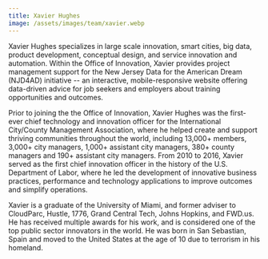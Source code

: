 ```yaml
---
title: Xavier Hughes
image: /assets/images/team/xavier.webp
---
```


Xavier Hughes specializes in large scale innovation, smart cities, big data, product development, conceptual design, and service innovation and automation. Within the Office of Innovation, Xavier provides project management support for the New Jersey Data for the American Dream (NJD4AD) initiative -- an interactive, mobile-responsive website offering data-driven advice for job seekers and employers about training opportunities and outcomes.

Prior to joining the the Office of Innovation, Xavier Hughes was the first-ever chief technology and innovation officer for the International City/County Management Association, where he helped create and support thriving communities throughout the world, including 13,000+ members, 3,000+ city managers, 1,000+ assistant city managers, 380+ county managers and 190+ assistant city managers. From 2010 to 2016, Xavier served as the first chief innovation officer in the history of the U.S. Department of Labor, where he led the development of innovative business practices, performance and technology applications to improve outcomes and simplify operations.

Xavier is a graduate of the University of Miami, and former adviser to CloudParc, Hustle, 1776, Grand Central Tech, Johns Hopkins, and FWD.us. He has received multiple awards for his work, and is considered one of the top public sector innovators in the world. He was born in San Sebastian, Spain and moved to the United States at the age of 10 due to terrorism in his homeland.
